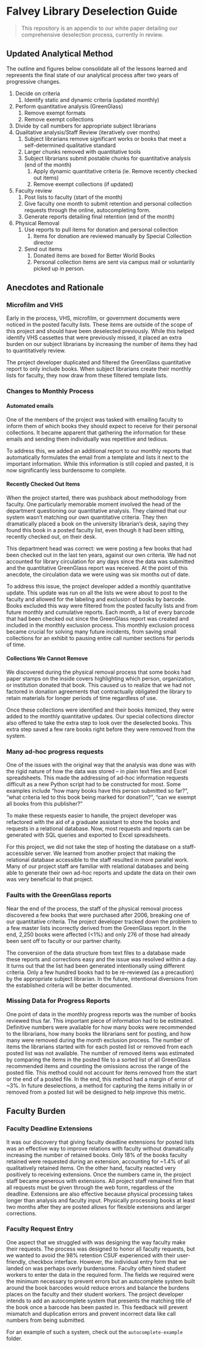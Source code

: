 # Falvey Library Deselection Guide

> This repository is an appendix to our white paper detailing our comprehensive deselection process, currently in review.

## Updated Analytical Method

The outline and figures below consolidate all of the lessons learned and represents the final state of our analytical process after two years of progressive changes.

1.	Decide on criteria
    1.	Identify static and dynamic criteria (updated monthly)
2.	Perform quantitative analysis (GreenGlass)
    1.	Remove exempt formats
    1.	Remove exempt collections
3.	Divide by call numbers for appropriate subject librarians
4.	Qualitative analysis/Staff Review (iteratively over months)
    1.	Subject librarians remove significant works or books that meet a self-determined qualitative standard
    1.	Larger chunks removed with quantitative tools
    1.	Subject librarians submit postable chunks for quantitative analysis (end of the month)
        1.	Apply dynamic quantitative criteria (ie. Remove recently checked out items)
        1.	Remove exempt collections (if updated)
5.	Faculty review
    1.	Post lists to faculty (start of the month)
    1.	Give faculty one month to submit retention and personal collection requests through the online, autocompleting form.
    1.	Generate reports detailing final retention (end of the month)
6.	Physical Removal
    1.	Use reports to pull items for donation and personal collection
        1.	Items for donation are reviewed manually by Special Collection director
    1.	Send out items
        1.	Donated items are boxed for Better World Books
        1.	Personal collection items are sent via campus mail or voluntarily picked up in person.


## Anecdotes and Rationale

### Microfilm and VHS

Early in the process, VHS, microfilm, or government documents were noticed in the posted faculty lists. These items are outside of the scope of this project and should have been deselected previously. While this helped identify VHS cassettes that were previously missed, it placed an extra burden on our subject librarians by increasing the number of items they had to quantitatively review.

The project developer duplicated and filtered the GreenGlass quantitative report to only include books. When subject librarians create their monthly lists for faculty, they now draw from these filtered template lists.

### Changes to Monthly Process

#### Automated emails

One of the members of the project was tasked with emailing faculty to inform them of which books they should expect to receive for their personal collections. It became apparent that gathering the information for these emails and sending them individually was repetitive and tedious.

To address this, we added an additional report to our monthly reports that automatically formulates the email from a template and lists it next to the important information. While this information is still copied and pasted, it is now significantly less burdensome to complete.

#### Recently Checked Out Items

When the project started, there was pushback about methodology from faculty. One particularly memorable moment involved the head of the department questioning our quantitative analysis. They claimed that our system wasn’t matching our own quantitative criteria. They then dramatically placed a book on the university librarian’s desk, saying they found this book in a posted faculty list, even though it had been sitting, recently checked out, on their desk.

This department head was correct: we were posting a few books that had been checked out in the last ten years, against our own criteria. We had not accounted for library circulation for any days since the data was submitted and the quantitative GreenGlass report was received. At the point of this anecdote, the circulation data we were using was six months out of date.

To address this issue, the project developer added a monthly quantitative update. This update was run on all the lists we were about to post to the faculty and allowed for the labeling and exclusion of books by barcode. Books excluded this way were filtered from the posted faculty lists and from future monthly and cumulative reports. Each month, a list of every barcode that had been checked out since the GreenGlass report was created and included in the monthly exclusion process. This monthly exclusion process became crucial for solving many future incidents, from saving small collections for an exhibit to pausing entire call number sections for periods of time.

#### Collections We Cannot Remove

We discovered during the physical removal process that some books had paper stamps on the inside covers highlighting which person, organization, or institution donated that book. This caused us to realize that we had not factored in donation agreements that contractually obligated the library to retain materials for longer periods of time regardless of use.

Once these collections were identified and their books itemized, they were added to the monthly quantitative updates. Our special collections director also offered to take the extra step to look over the deselected books. This extra step saved a few rare books right before they were removed from the system.

### Many ad-hoc progress requests

One of the issues with the original way that the analysis was done was with the rigid nature of how the data was stored – in plain text files and Excel spreadsheets. This made the addressing of ad-hoc information requests difficult as a new Python script had to be constructed for most. Some examples include “how many books have this person submitted so far?”, “what criteria led to this book being marked for donation?”, “can we exempt all books from this publisher?”

To make these requests easier to handle, the project developer was refactored with the aid of a graduate assistant to store the books and requests in a relational database. Now, most requests and reports can be generated with SQL queries and exported to Excel spreadsheets.

For this project, we did not take the step of hosting the database on a staff-accessible server. We learned from another project that making the relational database accessible to the staff resulted in more parallel work. Many of our project staff are familiar with relational databases and being able to generate their own ad-hoc reports and update the data on their own was very beneficial to that project.

### Faults with the GreenGlass reports

Near the end of the process, the staff of the physical removal process discovered a few books that were purchased after 2006, breaking one of our quantitative criteria. The project developer tracked down the problem to a few master lists incorrectly derived from the GreenGlass report. In the end, 2,250 books were affected (<1%) and only 276 of those had already been sent off to faculty or our partner charity.

The conversion of the data structure from text files to a database made these reports and corrections easy and the issue was resolved within a day. It turns out that the list had been generated intentionally using different criteria. Only a few hundred books had to be re-reviewed (as a precaution) by the appropriate subject librarian. In the future, intentional diversions from the established criteria will be better documented.

### Missing Data for Progress Reports

One point of data in the monthly progress reports was the number of books reviewed thus far. This important piece of information had to be estimated. Definitive numbers were available for how many books were recommended to the librarians, how many books the librarians sent for posting, and how many were removed during the month exclusion process. The number of items the librarians started with for each posted list or removed from each posted list was not available. The number of removed items was estimated by comparing the items in the posted file to a sorted list of all GreenGlass recommended items and counting the omissions across the range of the posted file. This method could not account for items removed from the start or the end of a posted file. In the end, this method had a margin of error of ~3%. In future deselections, a method for capturing the items initially in or removed from a posted list will be designed to help improve this metric.

## Faculty Burden

### Faculty Deadline Extensions

It was our discovery that giving faculty deadline extensions for posted lists was an effective way to improve relations with faculty without dramatically increasing the number of retained books. Only 18% of the books faculty retained were requested during an extension, accounting for ~1.4% of all qualitatively retained items. On the other hand, faculty reacted very positively to receiving extensions. Once the numbers came in, the project staff became generous with extensions. All project staff remained firm that all requests must be given through the web form, regardless of the deadline. Extensions are also effective because physical processing takes longer than analysis and faculty input. Physically processing books at least two months after they are posted allows for flexible extensions and larger corrections.

### Faculty Request Entry

One aspect that we struggled with was designing the way faculty make their requests. The process was designed to honor all faculty requests, but we wanted to avoid the 98% retention CSUF experienced with their user-friendly, checkbox interface. However, the individual entry form that we landed on was perhaps overly burdensome. Faculty often hired student workers to enter the data in the required form. The fields we required were the minimum necessary to prevent errors but an autocomplete system built around the book barcodes would reduce errors and balance the burdens places on the faculty and their student workers. The project developer intends to add an autocomplete system that presents the matching title of the book once a barcode has been pasted in. This feedback will prevent mismatch and duplication errors and prevent incorrect data like call numbers from being submitted.

For an example of such a system, check out the `autocomplete-example` folder.
